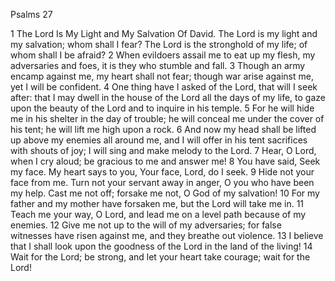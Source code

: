 Psalms 27

1	The Lord Is My Light and My Salvation Of David. The Lord is my light and my salvation; whom shall I fear? The Lord is the stronghold of my life; of whom shall I be afraid?
2	When evildoers assail me to eat up my flesh, my adversaries and foes, it is they who stumble and fall.
3	Though an army encamp against me, my heart shall not fear; though war arise against me, yet I will be confident.
4	One thing have I asked of the Lord, that will I seek after: that I may dwell in the house of the Lord all the days of my life, to gaze upon the beauty of the Lord and to inquire in his temple.
5	For he will hide me in his shelter in the day of trouble; he will conceal me under the cover of his tent; he will lift me high upon a rock.
6	And now my head shall be lifted up above my enemies all around me, and I will offer in his tent sacrifices with shouts of joy; I will sing and make melody to the Lord.
7	Hear, O Lord, when I cry aloud; be gracious to me and answer me!
8	You have said, Seek my face. My heart says to you, Your face, Lord, do I seek.
9	Hide not your face from me. Turn not your servant away in anger, O you who have been my help. Cast me not off; forsake me not, O God of my salvation!
10	For my father and my mother have forsaken me, but the Lord will take me in.
11	Teach me your way, O Lord, and lead me on a level path because of my enemies.
12	Give me not up to the will of my adversaries; for false witnesses have risen against me, and they breathe out violence.
13	I believe that I shall look upon the goodness of the Lord in the land of the living!
14	Wait for the Lord; be strong, and let your heart take courage; wait for the Lord!

